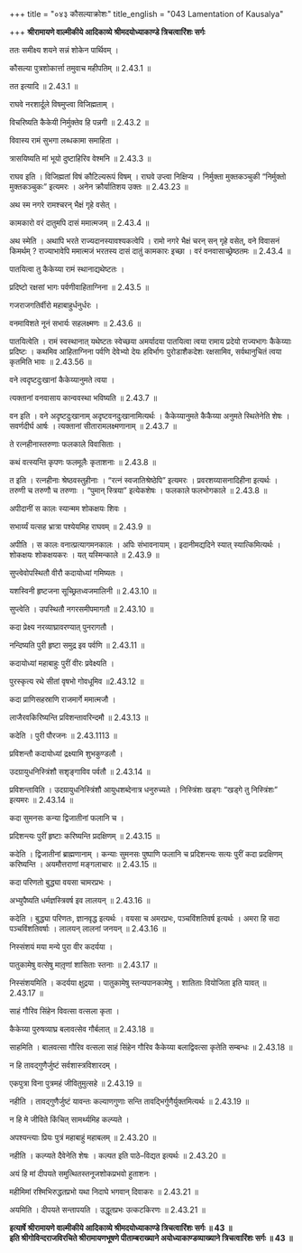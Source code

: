 +++
title = "०४३ कौसल्याक्रोशः"
title_english = "043 Lamentation of Kausalya"

+++
**श्रीरामायणे वाल्मीकीये आदिकाव्ये श्रीमदयोध्याकाण्डे त्रिचत्वारिंशः सर्गः**

ततः समीक्ष्य शयने सन्नं शोकेन पार्थिवम् ।

कौसल्या पुत्रशोकार्त्ता तमुवाच महीपतिम् ॥ 2.43.1 ॥

तत इत्यादि ॥ 2.43.1 ॥

राघवे नरशार्दूले विषमुप्त्वा विजिह्मताम् ।

विचरिष्यति कैकेयी निर्मुक्तेव हि पन्नगी ॥ 2.43.2 ॥

विवास्य रामं सुभगा लब्धकामा समाहिता ।

त्रासयिष्यति मां भूयो दुष्टाहिरिव वेश्मनि ॥ 2.43.3 ॥

राघव इति । विजिह्मतां विषं कौटिल्यरूपं विषम् । राघवे उप्त्वा निक्षिप्य । निर्मुक्ता मुक्तकञ्चुकी “निर्मुक्तो मुक्तकञ्चुकः” इत्यमरः । अनेन क्रौर्यातिशय उक्तः ॥ 2.43.23 ॥

अथ स्म नगरे रामश्चरन् भैक्षं गृहे वसेत् ।

कामकारो वरं दातुमपि दासं ममात्मजम् ॥ 2.43.4 ॥

अथ स्मेति । अथापि भरते राज्यदानस्यावश्यकत्वेपि । रामो नगरे भैक्षं चरन् सन् गृहे वसेत्, वने विवासनं किमर्थम् ? राज्याभावेपि ममात्मजं भरतस्य दासं दातुं कामकारः इच्छा । वरं वनवासाच्छ्रेष्ठतमः ॥ 2.43.4 ॥

पातयित्वा तु कैकेय्या रामं स्थानाद्यथेष्टतः ।

प्रदिष्टो रक्षसां भागः पर्वणीवाहिताग्निना ॥ 2.43.5 ॥

गजराजगतिर्वीरो महाबाहुर्धनुर्धरः ।

वनमाविशते नूनं सभार्यः सहलक्ष्मणः ॥ 2.43.6 ॥

पातयित्वेति । रामं स्वस्थानात् यथेष्टतः स्वेच्छया अमर्यादया पातयित्वा त्वया रामाय प्रदेयो राज्यभागः कैकेय्याः प्रदिष्टः । कथमिव आहिताग्निना पर्वणि देवेभ्यो देयः हविर्भागः पुरोडाशैकदेशः रक्षसामिव, सर्वथानुचितं त्वया कृतमिति भावः ॥ 2.43.56 ॥

वने त्वदृष्टदुःखानां कैकेय्यानुमते त्वया ।

त्यक्तानां वनवासाय कान्ववस्था भविष्यति ॥ 2.43.7 ॥

वन इति । वने अदृष्टदुःखानाम् अदृष्टवनदुःखानामित्यर्थः । कैकेय्यानुमते कैकैय्या अनुमते स्थितेनेति शेषः । सवर्णदीर्घ आर्षः । त्यक्तानां सीतारामलक्ष्मणानाम् ॥ 2.43.7 ॥

ते रत्नहीनास्तरुणाः फलकाले विवासिताः ।

कथं वत्स्यन्ति कृपणः फलमूलैः कृताशनाः ॥ 2.43.8 ॥

त इति । रत्नहीनाः श्रेष्ठवस्तुहीनाः । “रत्नं स्वजातिश्रेष्ठेपि” इत्यमरः । प्रवरशय्यासनादिहीना इत्यर्थः । तरुणी च तरुणौ च तरुणाः । “पुमान् स्त्रिया” इत्येकशेषः । फलकाले फलभोगकाले ॥ 2.43.8 ॥

अपीदानीं स कालः स्यान्मम शोकक्षयः शिवः ।

सभार्य्यं यत्सह भ्रात्रा पश्येयमिह राघवम् ॥ 2.43.9 ॥

अपीति । स कालः वनात्प्रत्यागमनकालः । अपिः संभावनायाम् । इदानीमद्यदिने स्यात् स्यात्किमित्यर्थः । शोकक्षयः शोकक्षयकरः । यत् यस्मिन्काले ॥ 2.43.9 ॥

सुप्त्वेवोपस्थितौ वीरौ कदायोध्यां गमिष्यतः ।

यशस्विनी हृष्टजना सूच्छ्रितध्वजमालिनी ॥ 2.43.10 ॥

सुप्त्वेति । उपस्थितौ नगरसमीपमागतौ ॥ 2.43.10 ॥

कदा प्रेक्ष्य नरव्याघ्रावरण्यात् पुनरागतौ ।

नन्दिष्यति पुरी हृष्टा समुद्र इव पर्वणि ॥ 2.43.11 ॥

कदायोध्यां महाबाहुः पुरीं वीरः प्रवेक्ष्यति ।

पुरस्कृत्य रथे सीतां वृषभो गोवधूमिव ॥2.43.12 ॥

कदा प्राणिसहस्राणि राजमार्गे ममात्मजौ ।

लाजैरवकिरिष्यन्ति प्रविशन्तावरिन्दमौ ॥ 2.43.13 ॥

कदेति । पुरी पौरजनः ॥ 2.43.1113 ॥

प्रविशन्तौ कदायोध्यां द्रक्ष्यामि शुभकुण्डलौ ।

उदग्रायुधनिस्त्रिंशौ सशृङ्गाविव पर्वतौ ॥ 2.43.14 ॥

प्रविशन्ताविति । उदग्रायुधनिस्त्रिंशौ आयुधशब्देनात्र धनुरुच्यते । निस्त्रिंशः खड्गः “खड्गे तु निस्त्रिंशः” इत्यमरः ॥ 2.43.14 ॥

कदा सुमनसः कन्या द्विजातीनां फलानि च ।

प्रदिशन्त्यः पुरीं हृष्टाः करिष्यन्ति प्रदक्षिणम् ॥ 2.43.15 ॥

कदेति । द्विजातीनां ब्राह्मणानाम् । कन्याः सुमनसः पुष्पाणि फलानि च प्रदिशन्त्यः सत्यः पुरीं कदा प्रदक्षिणम् करिष्यन्ति । अयमौत्तराणां मङ्गलाचारः ॥ 2.43.15 ॥

कदा परिणतो बुद्ध्या वयसा चामरप्रभः ।

अभ्युपैष्यति धर्मज्ञस्त्रिवर्ष इव लालयन् ॥ 2.43.16 ॥

कदेति । बुद्ध्या परिणतः, ज्ञानवृद्ध इत्यर्थः । वयसा च अमरप्रभः, पञ्चविंशतिवर्ष इत्यर्थः । अमरा हि सदा पञ्चविंशतिवर्षाः । लालयन् लालनां जनयन् ॥ 2.43.16 ॥

निस्संशयं मया मन्ये पुरा वीर कदर्यया ।

पातुकामेषु वत्सेषु मातृ़णां शासिताः स्तनाः ॥ 2.43.17 ॥

निस्संशयमिति । कदर्यया क्षुद्रया । पातुकामेषु स्तन्यपानकामेषु । शातिताः वियोजिता इति यावत् ॥ 2.43.17 ॥

साहं गौरिव सिंहेन विवत्सा वत्सला कृता ।

कैकेय्या पुरुषव्याघ्र बलावत्सेव गौर्बलात् ॥ 2.43.18 ॥

साहमिति । बालवत्सा गौरिव वत्सला साहं सिंहेन गौरिव कैकेय्या बलाद्विवत्सा कृतेति सम्बन्धः ॥ 2.43.18 ॥

न हि तावद्गुणैर्जुष्टं सर्वशास्त्रविशारदम् ।

एकपुत्रा विना पुत्रमहं जीवितुमुत्सहे ॥ 2.43.19 ॥

नहीति । तावद्गुणैर्जुष्टं यावन्तः कल्याणगुणाः सन्ति तावद्भिर्गुणैर्युक्तमित्यर्थः ॥ 2.43.19 ॥

न हि मे जीविते किंचित् सामर्थ्यमिह कल्प्यते ।

अपश्यन्त्याः प्रियः पुत्रं महाबाहुं महाबलम् ॥ 2.43.20 ॥

नहीति । कल्प्यते दैवेनेति शेषः । कल्पत इति पाठे–विद्यत इत्यर्थः ॥ 2.43.20 ॥

अयं हि मां दीपयते समुत्थितस्तनूजशोकप्रभवो हुताशनः ।

महीमिमां रश्मिभिरुद्धतप्रभो यथा निदाघे भगवान् दिवाकरः ॥ 2.43.21 ॥

अयमिति । दीपयते सन्तापयति । उद्धूतप्रभः उत्कटकिरणः ॥ 2.43.21 ॥

**इत्यार्षे श्रीरामायणे वाल्मीकीये आदिकाव्ये श्रीमदयोध्याकाण्डे त्रिचत्वारिंशः सर्गः ॥ 43 ॥  
इति श्रीगोविन्दराजविरचिते श्रीरामायणभूषणे पीताम्बराख्याने अयोध्याकाण्डव्याख्याने त्रिचत्वारिंशः सर्गः ॥ 43 ॥**
